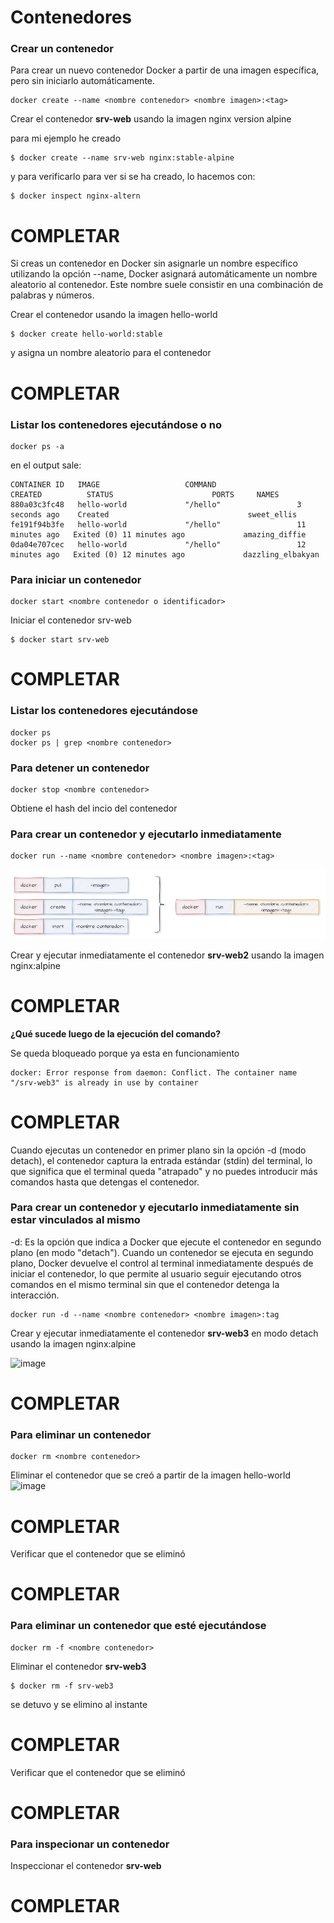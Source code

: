 # Contenedores

### Crear un contenedor
Para crear un nuevo contenedor Docker a partir de una imagen específica, pero sin iniciarlo automáticamente. 

```
docker create --name <nombre contenedor> <nombre imagen>:<tag>
```
Crear el contenedor  **srv-web** usando la imagen nginx version alpine

para mi ejemplo he creado 

```
$ docker create --name srv-web nginx:stable-alpine
```
y para verificarlo para ver si se ha creado, lo hacemos con:

```
$ docker inspect nginx-altern
```

# COMPLETAR

Si creas un contenedor en Docker sin asignarle un nombre específico utilizando la opción --name, Docker asignará automáticamente un nombre aleatorio al contenedor. Este nombre suele consistir en una combinación de palabras y números.  

Crear el contenedor usando la imagen hello-world

```
$ docker create hello-world:stable
```
y asigna un nombre aleatorio para el contenedor

# COMPLETAR

### Listar los contenedores ejecutándose o no

```
docker ps -a
```

en el output sale:
```
CONTAINER ID   IMAGE                   COMMAND                  CREATED          STATUS                      PORTS     NAMES
880a03c3fc48   hello-world             "/hello"                 3 seconds ago    Created                               sweet_ellis
fe191f94b3fe   hello-world             "/hello"                 11 minutes ago   Exited (0) 11 minutes ago             amazing_diffie
0da04e707cec   hello-world             "/hello"                 12 minutes ago   Exited (0) 12 minutes ago             dazzling_elbakyan
```

### Para iniciar un contenedor

```
docker start <nombre contenedor o identificador>
```

Iniciar el contenedor srv-web 

```
$ docker start srv-web
```

# COMPLETAR

### Listar los contenedores ejecutándose
```
docker ps 
docker ps | grep <nombre contenedor>
```

### Para detener un contenedor

```
docker stop <nombre contenedor>
```
Obtiene el hash del incio del contenedor

### Para crear un contenedor y ejecutarlo inmediatamente

```
docker run --name <nombre contenedor> <nombre imagen>:<tag>
```
![Ecosistema de Docker](dockerRun.PNG)

Crear y ejecutar inmediatamente el contenedor **srv-web2** usando la imagen nginx:alpine

# COMPLETAR

**¿Qué sucede luego de la ejecución del comando?**

Se queda bloqueado porque ya esta en funcionamiento 

```
docker: Error response from daemon: Conflict. The container name "/srv-web3" is already in use by container
```
# COMPLETAR  

Cuando ejecutas un contenedor en primer plano sin la opción -d (modo detach), el contenedor captura la entrada estándar (stdin) del terminal, lo que significa que el terminal queda "atrapado" y no puedes introducir más comandos hasta que detengas el contenedor.

### Para crear un contenedor y ejecutarlo inmediatamente sin estar vinculados al mismo
-d: Es la opción que indica a Docker que ejecute el contenedor en segundo plano (en modo "detach").
Cuando un contenedor se ejecuta en segundo plano, Docker devuelve el control al terminal inmediatamente después de iniciar el contenedor, lo que permite al usuario seguir ejecutando otros comandos en el mismo terminal sin que el contenedor detenga la interacción.

```
docker run -d --name <nombre contenedor> <nombre imagen>:tag
```
Crear y ejecutar inmediatamente el contenedor **srv-web3** en modo detach usando la imagen nginx:alpine

<img width="1069" height="45" alt="image" src="https://github.com/user-attachments/assets/62660010-785e-4695-b917-13a6dde7af81" />

# COMPLETAR

### Para eliminar un contenedor

```
docker rm <nombre contenedor>
```

Eliminar el contenedor que se creó a partir de la imagen hello-world 
<img width="396" height="37" alt="image" src="https://github.com/user-attachments/assets/d84a0b4e-165d-4709-8786-b91b1a2078f4" />


# COMPLETAR

Verificar que el contenedor que se eliminó
# COMPLETAR

### Para eliminar un contenedor que esté ejecutándose

```
docker rm -f <nombre contenedor>
```

Eliminar el contenedor **srv-web3** 

```
$ docker rm -f srv-web3
```
se detuvo y se elimino al instante

# COMPLETAR

Verificar que el contenedor que se eliminó
# COMPLETAR

### Para inspecionar un contenedor 

Inspeccionar el contenedor **srv-web** 
# COMPLETAR
